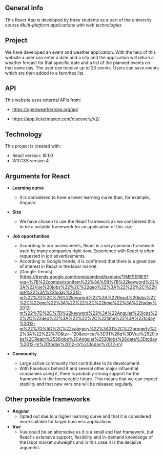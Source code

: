 ## General info
This React App is developed by three students as a part of the university course *Multi-platform applications with web technologies* 

## Project
We have developed an event and weather application. With the help of this website a user can enter a date and a city and the application will return a weather forcast for that specific date and a list of the planned events on that same day. The user can receive up to 20 events. Users can save events which are then added to a favorites list.

## API
This website uses external APIs from:

* https://openweathermap.org/api

* https://app.ticketmaster.com/discovery/v2/

## Technology
This project is created with:
* React version: 18.1.0
* W3.CSS version 4

## Arguments for React
* **Learning curve** 
    * It is considered to have a lower learning curve than, for example, Angular.
* **Size** 
    * We have chosen to use the React framework as we considered this to be a suitable framework for an application of this size.
* **Job opportunities** 
    * According to our assessments, React is a very common framework used by many companies right now. Experience with React is often requested in job advertisements.
    * According to Google trends, it is confirmed that there is a great deal of interest in React in the labor market.
    * [Google Trends] (https://trends.google.com/trends/embed/explore/TIMESERIES?req=%7B%22comparisonItem%22%3A%5B%7B%22keyword%22%3A%22Vue%20jobs%22%2C%22geo%22%3A%22%22%2C%22time%22%3A%22today%2012-m%22%7D%2C%7B%22keyword%22%3A%22React%20jobs%22%2C%22geo%22%3A%22%22%2C%22time%22%3A%22today%2012-m%22%7D%2C%7B%22keyword%22%3A%22Angular%20jobs%22%2C%22geo%22%3A%22%22%2C%22time%22%3A%22today%2012-m%22%7D%5D%2C%22category%22%3A31%2C%22property%22%3A%22%22%7D&tz=-120&eq=cat%3D31%26q%3DVue%2520jobs%2CReact%2520jobs%2CAngular%2520jobs%26date%3Dtoday%2012-m%2Ctoday%2012-m%2Ctoday%2012-m)

* **Community**
    * Large active community that contributes to its development.
    * With Facebook behind it and several other major influential companies using it, there is probably strong support for the framework in the foreseeable future. This means that we can expect stability and that new versions will be released regularly.

## Other possible frameworks
* **Angular**
    * Opted out due to a higher learning curve and that it is considered more suitable for larger business applications.
* **Vue**
    * Vue could be an alternative as it is a small and fast framework, but React's extensive support, flexibility and in-demand knowledge of the labor market outweighs and in this case it is the decisive argument.
